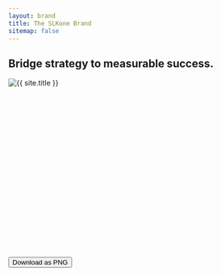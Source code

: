 ```yaml
---
layout: brand
title: The SLKone Brand
sitemap: false
---
```

<script src="https://cdnjs.cloudflare.com/ajax/libs/html2canvas/1.4.1/html2canvas.min.js"></script>
<script>
document.addEventListener('click', function(event) {
    if (event.target.classList.contains('download-png')) {
        const targetId = event.target.getAttribute('data-target');
        const div = document.getElementById(targetId);
        
        if (div) {
            html2canvas(div).then(canvas => {
                const link = document.createElement('a');
                link.download = `${targetId}-image.png`;
                link.href = canvas.toDataURL('image/png');
                link.click();
            });
        }
    }
});
</script>
<section id="linkedin">
    <div id="white-linkedin-bg" class="bg-white overflow-hidden mx-auto relative z-[-1] flex flex-col items-center justify-center" style="width: 1584px; height: 396px;">
        <canvas
            class="windmap-canvas absolute w-screen h-full left-0 z-0"
            data-num-streamlines="15"
            data-num-animated="0"
            data-num-colors="1"
            data-opacity="0.3"
            data-opacity-dark="0.75"
            data-scale="0.00015"
        ></canvas>
        <h2 class="text-4xl font-display text-currant">Bridge strategy to measurable success.</h2>
        <img src="{{ '/assets/images/logo_light.svg' }}" alt="{{ site.title }}" class="h-12 w-auto">
    </div>
    <button class="download-png bg-emerald dark:bg-forest text-white dark:text-currant text-2xl transition-all p-4 rounded-full px-8 duration-300 hover:bg-emerald-500 dark:hover:bg-forest-500" data-target="white-linkedin-bg">
        Download as PNG
    </button>

</section>